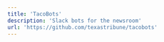 ```yaml
---
title: 'TacoBots'
description: 'Slack bots for the newsroom'
url: 'https://github.com/texastribune/tacobots'
---
```


